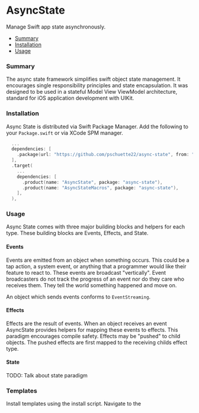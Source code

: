 # AsyncState
Manage Swift app state asynchronously.

- [Summary](#summary)
- [Installation](#installation)
- [Usage](#usage)

### Summary
The async state framework simplifies swift object state management. It encourages single responsibility principles and state encapsulation. It was designed to be used in a stateful Model View ViewModel architecture, standard for iOS application development with UIKit.

### Installation
Async State is distributed via Swift Package Manager. Add the following to your `Package.swift` or via XCode SPM manager.

```swift
  ...
  dependencies: [
    .package(url: "https://github.com/pschuette22/async-state", from: "1.0.0"),
  ],
  .target(
    ...
    dependencies: [
      .product(name: "AsyncState", package: "async-state"),
      .product(name: "AsyncStateMacros", package: "async-state"),
    ],
  ),
```

### Usage

Async State comes with three major building blocks and helpers for each type. These building blocks are Events, Effects, and State.

#### Events
Events are emitted from an object when something occurs. This could be a tap action, a system event, or anything that a programmer would like their feature to react to. These events are broadcast "vertically". Event broadcasters do not track the progress of an event nor do they care who receives them. They tell the world something happened and move on.

An object which sends events conforms to `EventStreaming`.

#### Effects
Effects are the result of events. When an object receives an event AsyncState provides helpers for mapping these events to effects. This paradigm encourages compile safety. Effects may be "pushed" to child objects. The pushed effects are first mapped to the receiving childs effect type. 

#### State
TODO: Talk about state paradigm

### Templates
Install templates using the install script. Navigate to the 